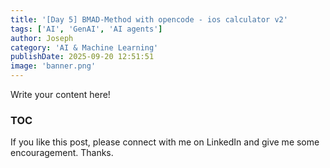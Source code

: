 ```yaml
---
title: '[Day 5] BMAD-Method with opencode - ios calculator v2'
tags: ['AI', 'GenAI', 'AI agents']
author: Joseph
category: 'AI & Machine Learning'
publishDate: 2025-09-20 12:51:51
image: 'banner.png'
---
```


Write your content here!

### TOC

<!-- more -->

If you like this post, please connect with me on LinkedIn and give me some encouragement. Thanks.
